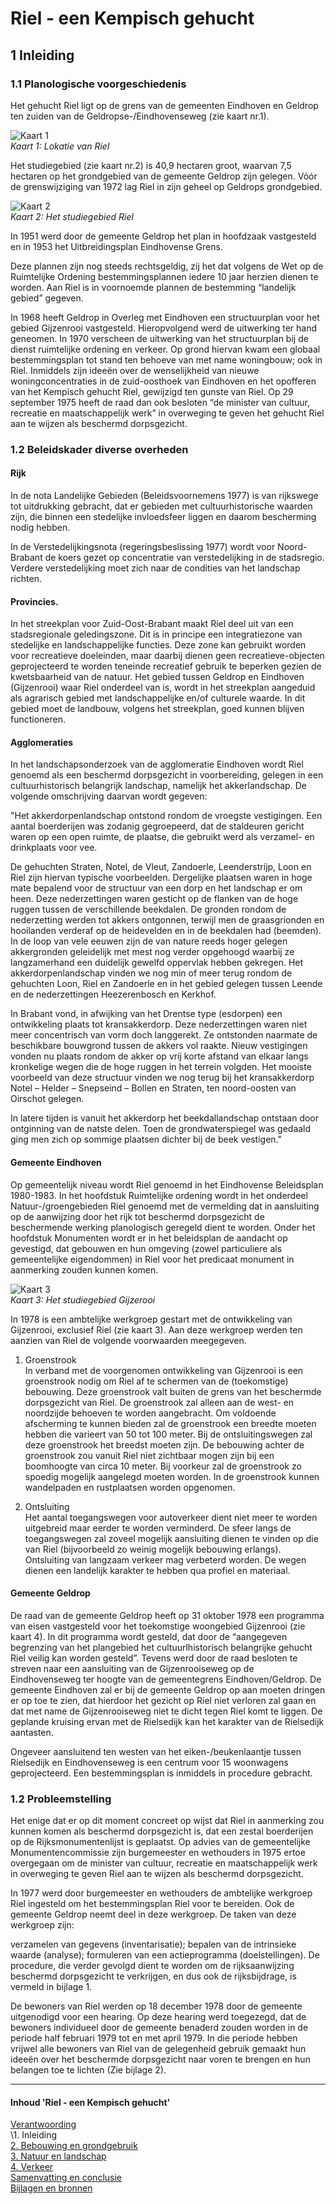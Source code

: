# Riel - een Kempisch gehucht

## 1 Inleiding
### 1.1 Planologische voorgeschiedenis

Het gehucht Riel ligt op de grens van de gemeenten Eindhoven en Geldrop ten zuiden van de Geldropse-/Eindhovenseweg (zie kaart nr.1).

![Kaart 1](images/kaart1.jpg)  
*Kaart 1: Lokatie van Riel*

Het studiegebied (zie kaart nr.2) is 40,9 hectaren groot, waarvan 7,5 hectaren op het grondgebied van de gemeente Geldrop zijn gelegen. Vóór de grenswijziging van 1972 lag Riel in zijn geheel op Geldrops grondgebied.

![Kaart 2](images/kaart2.jpg)  
*Kaart 2: Het studiegebied Riel*

In 1951 werd door de gemeente Geldrop het plan in hoofdzaak vastgesteld en in 1953 het Uitbreidingsplan Eindhovense Grens.

Deze plannen zijn nog steeds rechtsgeldig, zij het dat volgens de Wet op de Ruimtelijke Ordening bestemmingsplannen iedere 10 jaar herzien dienen te worden. Aan Riel is in voornoemde plannen de bestemming “landelijk gebied” gegeven.

In 1968 heeft Geldrop in Overleg met Eindhoven een structuurplan voor het gebied Gijzenrooi vastgesteld. Hieropvolgend werd de uitwerking ter hand geneomen. In 1970 verscheen de uitwerking van het structuurplan bij de dienst ruimtelijke ordening en verkeer. Op grond hiervan kwam een globaal bestemmingsplan tot stand ten behoeve van met name woningbouw; ook in Riel. Inmiddels zijn ideeën over de wenselijkheid van nieuwe woningconcentraties in de zuid-oosthoek van Eindhoven en het opofferen van het Kempisch gehucht Riel, gewijzigd ten gunste van Riel. Op 29 september 1975 heeft de raad dan ook besloten “de minister van cultuur, recreatie en maatschappelijk werk” in overweging te geven het gehucht Riel aan te wijzen als beschermd dorpsgezicht.

### 1.2 Beleidskader diverse overheden

#### Rijk
In de nota Landelijke Gebieden (Beleidsvoornemens 1977) is van rijkswege tot uitdrukking gebracht, dat er gebieden met cultuurhistorische waarden zijn, die binnen een stedelijke invloedsfeer liggen en daarom bescherming nodig hebben.

In de Verstedelijkingsnota (regeringsbeslissing 1977) wordt voor Noord-Brabant de koers gezet op concentratie van verstedelijking in de stadsregio. Verdere verstedelijking moet zich naar de condities van het landschap richten.

#### Provincies.
In het streekplan voor Zuid-Oost-Brabant maakt Riel deel uit van een stadsregionale geledingszone. Dit is in principe een integratiezone van stedelijke en landschappelijke functies. Deze zone kan gebruikt worden voor recreatieve doeleinden, maar daarbij dienen geen recreatieve-objecten geprojecteerd te worden teneinde recreatief gebruik te beperken gezien de kwetsbaarheid van de natuur. Het gebied tussen Geldrop en Eindhoven (Gijzenrooi) waar Riel onderdeel van is, wordt in het streekplan aangeduid als agrarisch gebied met landschappelijke en/of culturele waarde. In dit gebied moet de landbouw, volgens het streekplan, goed kunnen blijven functioneren.

#### Agglomeraties
In het landschapsonderzoek van de agglomeratie Eindhoven wordt Riel genoemd als een beschermd dorpsgezicht in voorbereiding, gelegen in een cultuurhistorisch belangrijk landschap, namelijk het akkerlandschap. De volgende omschrijving daarvan wordt gegeven:

"Het akkerdorpenlandschap ontstond rondom de vroegste vestigingen. Een aantal boerderijen was zodanig gegroepeerd, dat de staldeuren gericht waren op een open ruimte, de plaatse, die gebruikt werd als verzamel- en drinkplaats voor vee.

De gehuchten Straten, Notel, de Vleut, Zandoerle, Leenderstrijp, Loon en Riel zijn hiervan typische voorbeelden. Dergelijke plaatsen waren in hoge mate bepalend voor de structuur van een dorp en het landschap er om heen. Deze nederzettingen waren gesticht op de flanken van de hoge ruggen tussen de verschillende beekdalen. De gronden rondom de nederzetting werden tot akkers ontgonnen, terwijl men de graasgrionden en hooilanden verderaf op de heidevelden en in de beekdalen had (beemden). In de loop van vele eeuwen zijn de van nature reeds hoger gelegen akkergronden geleidelijk met mest nog verder opgehoogd waarbij ze langzamerhand een duidelijk gewelfd oppervlak hebben gekregen. Het akkerdorpenlandschap vinden we nog min of meer terug rondom de gehuchten Loon, Riel en Zandoerle en in het gebied gelegen tussen Leende en de nederzettingen Heezerenbosch en Kerkhof.

In Brabant vond, in afwijking van het Drentse type (esdorpen) een ontwikkeling plaats tot kransakkerdorp. Deze nederzettingen waren niet meer concentrisch van vorm doch langgerekt. Ze ontstonden naarmate de beschikbare bouwgrond tussen de akkers vol raakte. Nieuw vestigingen vonden nu plaats rondom de akker op vrij korte afstand van elkaar langs kronkelige wegen die de hoge ruggen in het terrein volgden. Het mooiste voorbeeld van deze structuur vinden we nog terug bij het kransakkerdorp Notel – Helder – Snepseind – Bollen en Straten, ten noord-oosten van Oirschot gelegen.

In latere tijden is vanuit het akkerdorp het beekdallandschap ontstaan door ontginning van de natste delen. Toen de grondwaterspiegel was gedaald ging men zich op sommige plaatsen dichter bij de beek vestigen."

#### Gemeente Eindhoven
Op gemeentelijk niveau wordt Riel genoemd in het Eindhovense Beleidsplan 1980-1983. In het hoofdstuk Ruimtelijke ordening wordt in het onderdeel Natuur-/groengebieden Riel genoemd met de vermelding dat in aansluiting op de aanwijzing door het rijk tot beschermd dorpsgezicht de beschermende werking planologisch geregeld dient te worden. Onder het hoofdstuk Monumenten wordt er in het beleidsplan de aandacht op gevestigd, dat gebouwen en hun omgeving (zowel particuliere als gemeentelijke eigendommen) in Riel voor het predicaat monument in aanmerking zouden kunnen komen.

![Kaart 3](images/kaart3.jpg)  
*Kaart 3: Het studiegebied Gijzerooi*

In 1978 is een ambtelijke werkgroep gestart met de ontwikkeling van Gijzenrooi, exclusief Riel (zie kaart 3). Aan deze werkgroep werden ten aanzien van Riel de volgende voorwaarden meegegeven.

1. Groenstrook  
In verband met de voorgenomen ontwikkeling van Gijzenrooi is een groenstrook nodig om Riel af te schermen van de (toekomstige) bebouwing. Deze groenstrook valt buiten de grens van het beschermde dorpsgezicht van Riel. De groenstrook zal alleen aan de west- en noordzijde behoeven te worden aangebracht.
Om voldoende afscherming te kunnen bieden zal de groenstrook een breedte moeten hebben die varieert van 50 tot 100 meter. Bij de ontsluitingswegen zal deze groenstrook het breedst moeten zijn. De bebouwing achter de groenstrook zou vanuit Riel niet zichtbaar mogen zijn bij een boomhoogte van circa 10 meter.
Bij voorkeur zal de groenstrook zo spoedig mogelijk aangelegd moeten worden.
In de groenstrook kunnen wandelpaden en rustplaatsen worden opgenomen.

2. Ontsluiting  
Het aantal toegangswegen voor autoverkeer dient niet meer te worden uitgebreid maar eerder te worden verminderd.
De sfeer langs de toegangswegen zal zoveel mogelijk aansluiting dienen te vinden op die van Riel (bijvoorbeeld zo weinig mogelijk bebouwing erlangs).
Ontsluiting van langzaam verkeer mag verbeterd worden.
De wegen dienen een landelijk karakter te hebben qua profiel en materiaal.

#### Gemeente Geldrop
De raad van de gemeente Geldrop heeft op 31 oktober 1978 een programma van eisen vastgesteld voor het toekomstige woongebied Gijzenrooi (zie kaart 4). In dit programma wordt gesteld, dat door de “aangegeven begrenzing van het plangebied het cultuurlhistorisch belangrijke gehucht Riel veilig kan worden gesteld”. Tevens werd door de raad besloten te streven naar een aansluiting van de Gijzenrooiseweg op de Eindhovenseweg ter hoogte van de gemeentegrens Eindhoven/Geldrop. De gemeente Eindhoven zal er bij de gemeente Geldrop op aan moeten dringen er op toe te zien, dat hierdoor het gezicht op Riel niet verloren zal gaan en dat met name de Gijzenrooiseweg niet te dicht tegen Riel komt te liggen. De geplande kruising ervan met de Rielsedijk kan het karakter van de Rielsedijk aantasten.

Ongeveer aansluitend ten westen van het eiken-/beukenlaantje tussen Rielsedijk en Eindhovenseweg is een centrum voor 15 woonwagens geprojecteerd. Een bestemmingsplan is inmiddels in procedure gebracht.

### 1.2 Probleemstelling
Het enige dat er op dit moment concreet op wijst dat Riel in aanmerking zou kunnen komen als beschermd dorpsgezicht is, dat een zestal boerderijen op de Rijksmonumentenlijst is geplaatst. Op advies van de gemeentelijke Monumentencommissie zijn burgemeester en wethouders in 1975 ertoe overgegaan om de minister van cultuur, recreatie en maatschappelijk werk in overweging te geven Riel aan te wijzen als beschermd dorpsgezicht.

In 1977 werd door burgemeester en wethouders de ambtelijke werkgroep Riel ingesteld om het bestemmingsplan Riel voor te bereiden. Ook de gemeente Geldrop neemt deel in deze werkgroep. De taken van deze werkgroep zijn:

verzamelen van gegevens (inventarisatie);
bepalen van de intrinsieke waarde (analyse);
formuleren van een actieprogramma (doelstellingen).
De procedure, die verder gevolgd dient te worden om de rijksaanwijzing beschermd dorpsgezicht te verkrijgen, en dus ook de rijksbijdrage, is vermeld in bijlage 1.

De bewoners van Riel werden op 18 december 1978 door de gemeente uitgenodigd voor een hearing. Op deze hearing werd toegezegd, dat de bewoners individueel door de gemeente benaderd zouden worden in de periode half februari 1979 tot en met april 1979. In die periode hebben vrijwel alle bewoners van Riel van de gelegenheid gebruik gemaakt hun ideeën over het beschermde dorpsgezicht naar voren te brengen en hun belangen toe te lichten (Zie bijlage 2).

---
#### Inhoud 'Riel - een Kempisch gehucht'
[Verantwoording](index)  
\1. Inleiding  
[2. Bebouwing en grondgebruik](2.bebouwing)  
[3. Natuur en landschap](3.natuur)  
[4. Verkeer](verkeer)  
[Samenvatting en conclusie](conclusie)  
[Bijlagen en bronnen](bijlagen)   
